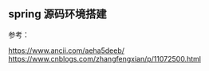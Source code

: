 

## spring 源码环境搭建
参考：

https://www.ancii.com/aeha5deeb/
https://www.cnblogs.com/zhangfengxian/p/11072500.html